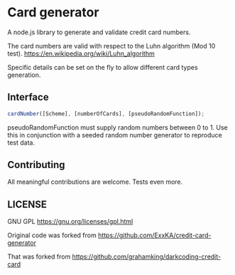 Card generator
=============

A node.js library to generate and validate credit card numbers.

The card numbers are valid with respect to the Luhn algorithm (Mod 10 test).
https://en.wikipedia.org/wiki/Luhn_algorithm

Specific details can be set on the fly to allow different card types generation.

Interface
-----
```js
cardNumber([Scheme], [numberOfCards], [pseudoRandomFunction]);
```
pseudoRandomFunction must supply random numbers between 0 to 1.
Use this in conjunction with a seeded random number generator to reproduce test data.

Contributing
------------
All meaningful contributions are welcome. 
Tests even more.

LICENSE
-------
GNU GPL
https://gnu.org/licenses/gpl.html

Original code was forked from https://github.com/ExxKA/credit-card-generator

That was forked from https://github.com/grahamking/darkcoding-credit-card
